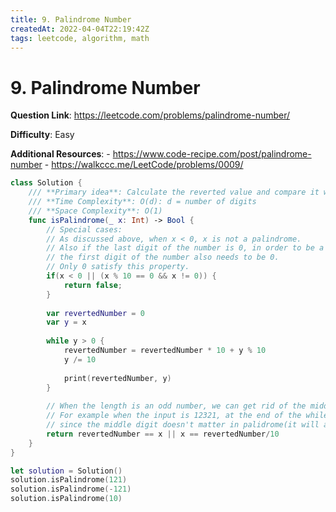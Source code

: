 ```yaml
---
title: 9. Palindrome Number
createdAt: 2022-04-04T22:19:42Z
tags: leetcode, algorithm, math
---
```


# 9. Palindrome Number

**Question Link**: https://leetcode.com/problems/palindrome-number/

**Difficulty**: Easy

**Additional Resources**:
    - https://www.code-recipe.com/post/palindrome-number
    - https://walkccc.me/LeetCode/problems/0009/

```swift
class Solution {
    /// **Primary idea**: Calculate the reverted value and compare it with the original value.
    /// **Time Complexity**: O(d): d = number of digits
    /// **Space Complexity**: O(1)
    func isPalindrome(_ x: Int) -> Bool {
        // Special cases:
        // As discussed above, when x < 0, x is not a palindrome.
        // Also if the last digit of the number is 0, in order to be a palindrome,
        // the first digit of the number also needs to be 0.
        // Only 0 satisfy this property.
        if(x < 0 || (x % 10 == 0 && x != 0)) {
            return false;
        }
        
        var revertedNumber = 0
        var y = x
        
        while y > 0 {
            revertedNumber = revertedNumber * 10 + y % 10
            y /= 10
            
            print(revertedNumber, y)
        }
         
        // When the length is an odd number, we can get rid of the middle digit by revertedNumber/10
        // For example when the input is 12321, at the end of the while loop we get x = 12, revertedNumber = 123,
        // since the middle digit doesn't matter in palidrome(it will always equal to itself), we can simply get rid of it.
        return revertedNumber == x || x == revertedNumber/10
    }
}

let solution = Solution()
solution.isPalindrome(121)
solution.isPalindrome(-121)
solution.isPalindrome(10)
```